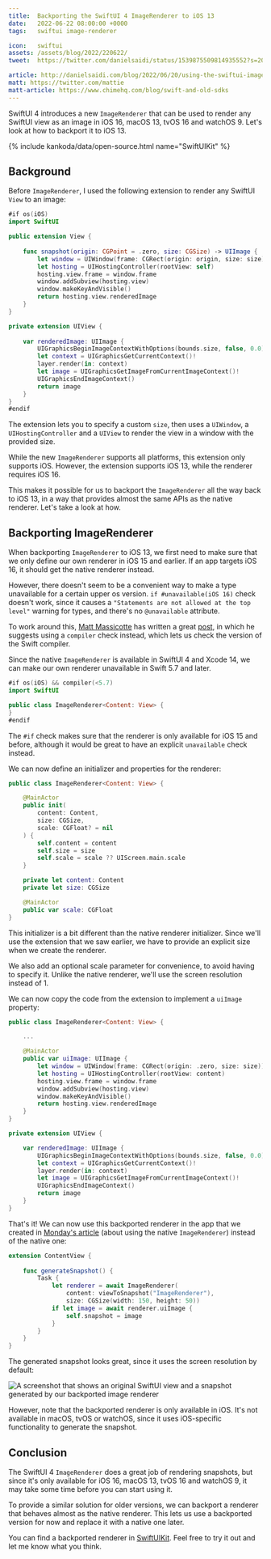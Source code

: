 ```yaml
---
title:  Backporting the SwiftUI 4 ImageRenderer to iOS 13
date:   2022-06-22 08:00:00 +0000
tags:   swiftui image-renderer

icon:   swiftui
assets: /assets/blog/2022/220622/
tweet:  https://twitter.com/danielsaidi/status/1539875509814935552?s=20&t=eoAA2uzGrsotG6V9s3-PFQ

article: http://danielsaidi.com/blog/2022/06/20/using-the-swiftui-imagerenderer
matt: https://twitter.com/mattie
matt-article: https://www.chimehq.com/blog/swift-and-old-sdks
---
```


SwiftUI 4 introduces a new `ImageRenderer` that can be used to render any SwiftUI view as an image in iOS 16, macOS 13, tvOS 16 and watchOS 9. Let's look at how to backport it to iOS 13.

{% include kankoda/data/open-source.html name="SwiftUIKit" %}


## Background

Before `ImageRenderer`, I used the following extension to render any SwiftUI `View` to an image:

```swift
#if os(iOS)
import SwiftUI

public extension View {
    
    func snapshot(origin: CGPoint = .zero, size: CGSize) -> UIImage {
        let window = UIWindow(frame: CGRect(origin: origin, size: size))
        let hosting = UIHostingController(rootView: self)
        hosting.view.frame = window.frame
        window.addSubview(hosting.view)
        window.makeKeyAndVisible()
        return hosting.view.renderedImage
    }
}

private extension UIView {
    
    var renderedImage: UIImage {
        UIGraphicsBeginImageContextWithOptions(bounds.size, false, 0.0)
        let context = UIGraphicsGetCurrentContext()!
        layer.render(in: context)
        let image = UIGraphicsGetImageFromCurrentImageContext()!
        UIGraphicsEndImageContext()
        return image
    }
}
#endif
```

The extension lets you to specify a custom `size`, then uses a `UIWindow`, a `UIHostingController` and a `UIView` to render the view in a window with the provided size.

While the new `ImageRenderer` supports all platforms, this extension only supports iOS. However, the extension supports iOS 13, while the renderer requires iOS 16.

This makes it possible for us to backport the `ImageRenderer` all the way back to iOS 13, in a way that provides almost the same APIs as the native renderer. Let's take a look at how.


## Backporting ImageRenderer

When backporting `ImageRenderer` to iOS 13, we first need to make sure that we only define our own renderer in iOS 15 and earlier. If an app targets iOS 16, it should get the native renderer instead.

However, there doesn't seem to be a convenient way to make a type unavailable for a certain upper os version. `if #unavailable(iOS 16)` check doesn't work, since it causes a `"Statements are not allowed at the top level"` warning for types, and there's no `@unavailable` attribute.

To work around this, [Matt Massicotte]({{page.matt}}) has written a great [post]({{page.matt-article}}), in which he suggests using a `compiler` check instead, which lets us check the version of the Swift compiler. 

Since the native `ImageRenderer` is available in SwiftUI 4 and Xcode 14, we can make our own renderer unavailable in Swift 5.7 and later.

```swift
#if os(iOS) && compiler(<5.7)
import SwiftUI

public class ImageRenderer<Content: View> {
}
#endif
```

The `#if` check makes sure that the renderer is only available for iOS 15 and before, although it would be great to have an explicit `unavailable` check instead.

We can now define an initializer and properties for the renderer:

```swift
public class ImageRenderer<Content: View> {

    @MainActor
    public init(
        content: Content,
        size: CGSize,
        scale: CGFloat? = nil
    ) {
        self.content = content
        self.size = size
        self.scale = scale ?? UIScreen.main.scale
    }

    private let content: Content
    private let size: CGSize

    @MainActor
    public var scale: CGFloat
}
```

This initializer is a bit different than the native renderer initializer. Since we'll use the extension that we saw earlier, we have to provide an explicit size when we create the renderer. 

We also add an optional scale parameter for convenience, to avoid having to specify it. Unlike the native renderer, we'll use the screen resolution instead of 1.

We can now copy the code from the extension to implement a `uiImage` property:

```swift
public class ImageRenderer<Content: View> {

    ...

    @MainActor
    public var uiImage: UIImage {
        let window = UIWindow(frame: CGRect(origin: .zero, size: size))
        let hosting = UIHostingController(rootView: content)
        hosting.view.frame = window.frame
        window.addSubview(hosting.view)
        window.makeKeyAndVisible()
        return hosting.view.renderedImage
    }
}

private extension UIView {

    var renderedImage: UIImage {
        UIGraphicsBeginImageContextWithOptions(bounds.size, false, 0.0)
        let context = UIGraphicsGetCurrentContext()!
        layer.render(in: context)
        let image = UIGraphicsGetImageFromCurrentImageContext()!
        UIGraphicsEndImageContext()
        return image
    }
}
```

That's it! We can now use this backported renderer in the app that we created in [Monday's article]({{page.article}}) (about using the native `ImageRenderer`) instead of the native one:

```swift
extension ContentView {
    
    func generateSnapshot() {
        Task {
            let renderer = await ImageRenderer(
                content: viewToSnapshot("ImageRenderer"),
                size: CGSize(width: 150, height: 50))
            if let image = await renderer.uiImage {
                self.snapshot = image
            }
        }
    }
}
```

The generated snapshot looks great, since it uses the screen resolution by default:

![A screenshot that shows an original SwiftUI view and a snapshot generated by our backported image renderer]({{page.assets}}result.png)

However, note that the backported renderer is only available in iOS. It's not available in macOS, tvOS or watchOS, since it uses iOS-specific functionality to generate the snapshot.


## Conclusion

The SwiftUI 4 `ImageRenderer` does a great job of rendering snapshots, but since it's only available for iOS 16, macOS 13, tvOS 16 and watchOS 9, it may take some time before you can start using it.

To provide a similar solution for older versions, we can backport a renderer that behaves almost as the native renderer. This lets us use a backported version for now and replace it with a native one later.

You can find a backported renderer in [SwiftUIKit]({{project.url}}). Feel free to try it out and let me know what you think.